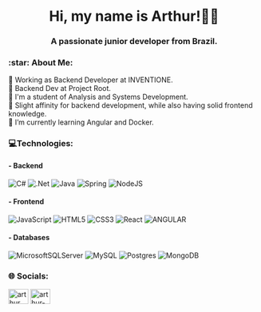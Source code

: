 <h1 align="center">Hi, my name is Arthur!👋🏾</h1>
<h3 align="center">A passionate junior developer from Brazil.</h3>
<h3 align="left">:star: About Me:</h3>
🔭 Working as Backend Developer at INVENTIONE.<br>
🌳 Backend Dev at Project Root. <br>
📃 I'm a student of Analysis and Systems Development.<br>
👀 Slight affinity for backend development, while also having solid frontend knowledge.<br>
🌱 I’m currently learning Angular and Docker.<br>
<h3 align="left">💻Technologies:</h3>
<h4 align="left">- Backend</h4>

![C#](https://img.shields.io/badge/c%23-5C2D91?style=for-the-badge&logo=c-sharp&logoColor=white)  ![.Net](https://img.shields.io/badge/.NET-5C2D91?style=for-the-badge&logo=.net&logoColor=white) ![Java](https://img.shields.io/badge/java-%23ED8B00.svg?style=for-the-badge&logo=java&logoColor=white) ![Spring](https://img.shields.io/badge/spring-%236DB33F.svg?style=for-the-badge&logo=spring&logoColor=white) ![NodeJS](https://img.shields.io/badge/node.js-6DA55F?style=for-the-badge&logo=node.js&logoColor=white) 

<h4 align="left">- Frontend</h4>

 ![JavaScript](https://img.shields.io/badge/javascript-%23323330.svg?style=for-the-badge&logo=javascript&logoColor=%23F7DF1E) ![HTML5](https://img.shields.io/badge/html5-%23E34F26.svg?style=for-the-badge&logo=html5&logoColor=white)  ![CSS3](https://img.shields.io/badge/css3-%231572B6.svg?style=for-the-badge&logo=css3&logoColor=white)  ![React](https://img.shields.io/badge/react-%2320232a.svg?style=for-the-badge&logo=react&logoColor=%2361DAFB) ![ANGULAR](https://img.shields.io/badge/angular-CC2927.svg?style=for-the-badge&logo=angular&logoColor=white)
 
 <h4 align="left">- Databases</h4>
 
 ![MicrosoftSQLServer](https://img.shields.io/badge/Microsoft%20SQL%20Sever-CC2927?style=for-the-badge&logo=microsoft%20sql%20server&logoColor=white)   ![MySQL](https://img.shields.io/badge/mysql-%2300f.svg?style=for-the-badge&logo=mysql&logoColor=white) ![Postgres](https://img.shields.io/badge/postgres-%23316192.svg?style=for-the-badge&logo=postgresql&logoColor=white)  ![MongoDB](https://img.shields.io/badge/MongoDB-%234ea94b.svg?style=for-the-badge&logo=mongodb&logoColor=white)
 
<h3 align="left"> 🌐 Socials:</h3>
<p align="left">
<a href="https://twitter.com/arthur_https" target="blank"><img align="center" src="https://raw.githubusercontent.com/rahuldkjain/github-profile-readme-generator/master/src/images/icons/Social/twitter.svg" alt="arthur_https" height="30" width="40" /></a>
<a href="https://linkedin.com/in/arthur-amorim-bs" target="blank"><img align="center" src="https://raw.githubusercontent.com/rahuldkjain/github-profile-readme-generator/master/src/images/icons/Social/linked-in-alt.svg" alt="arthur-amorim-bs" height="30" width="40" /></a>
</p>




